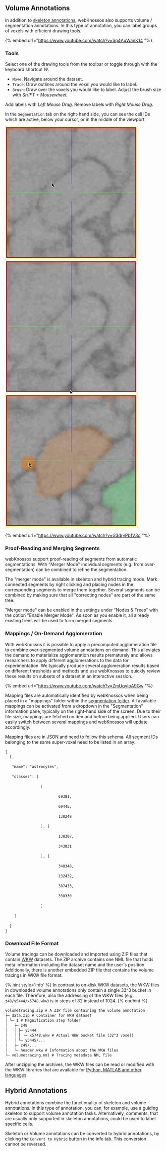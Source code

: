 ## Volume Annotations

In addition to [skeleton annotations](./skeleton_annotation.md), webKnossos also supports volume / segmentation annotations.
In this type of annotation, you can label groups of voxels with efficient drawing tools.

{% embed url="https://www.youtube.com/watch?v=Sq4AuWanK14 "%}

### Tools
Select one of the drawing tools from the toolbar or toggle through with the keyboard shortcut *W*.

- `Move`: Navigate around the dataset.
- `Trace`: Draw outlines around the voxel you would like to label.
- `Brush`: Draw over the voxels you would like to label. Adjust the brush size with *SHIFT + Mousewheel*.

Add labels with *Left Mouse Drag*.
Remove labels with *Right Mouse Drag*.

In the `Segmentation` tab on the right-hand side, you can see the cell IDs which are active, below your cursor, or in the middle of the viewport.

![Adding labels with the Trace tool](./images/volume_trace.gif)
![Adding labels with the Brush tool](./images/volume_brush.gif)
![Removing labels with the Brush tool](./images/volume_delete.gif)

{% embed url="https://www.youtube.com/watch?v=G3dryPbfV3o "%}

### Proof-Reading and Merging Segments

webKnossos support proof-reading of segments from automatic segmentations. With "Merger Mode" individual segments (e.g. from over-segmentation) can be combined to refine the segmentation. 

The "merger mode" is available in skeleton and hybrid tracing mode. Mark connected segments by right clicking and placing nodes in the corresponding segments to merge them together. Several segments can be combined by making sure that all "correcting nodes" are part of the same tree.

"Merger mode" can be enabled in the settings under "Nodes & Trees" with the option "Enable Merger Mode". As soon as you enable it, all already existing trees will be used to form merged segments.

### Mappings / On-Demand Agglomeration
With webKnossos it is possible to apply a precomputed agglomeration file to combine over-segmented volume annotations on demand. This alleviates the demand to materialize agglomeration results prematurely and allows researchers to apply different agglomerations to the data for experimentation. We typically produce several agglomeration results based on different thresholds and methods and use webKnossos to quickly review these results on subsets of a dataset in an interactive session.

{% embed url="https://www.youtube.com/watch?v=ZmUqyIoA9Gw "%}

Mapping files are automatically identified by webKnossos when being placed in a "mappings" folder within the [segmentation folder](./data_formats.md#wkw-folder-structure). All available mappings can be activated from a dropdown in the "Segmentation" information pane, typically on the right-hand side of the screen. Due to their file size, mappings are fetched on demand before being applied. Users can easily switch between several mappings and webKnossos will update accordingly.

Mapping files are in JSON and need to follow this schema. All segment IDs belonging to the same super-voxel need to be listed in an array:  
```
{
  {

   "name": "astrocytes",

   "classes": [

                [

                        69381,

                        69445,

                        138248

                ], [

                        138307,

                        343831

                ], [

                        348348,

                        132432,

                        387433,

                        338330

                ]

    ]

  }
}
```

<!-- ![An example of applying a mapping file to agglomerate individal segments from an automated over-segmentation. webKnossos applies the agglomeration on-demand and allows for quick reviews of different agglomeration strategies.](videos/11_mapping.mp4) -->

### Download File Format
Volume tracings can be downloaded and imported using ZIP files that contain [WKW](./data_formats.md#wkw-datasets) datasets.
The ZIP archive contains one NML file that holds meta information including the dataset name and the user's position.
Additionally, there is another embedded ZIP file that contains the volume tracings in WKW file format.

{% hint style='info' %}
In contrast to on-disk WKW datasets, the WKW files in downloaded volume annotations only contain a single 32^3 bucket in each file.
Therefore, also the addressing of the WKW files (e.g. `z48/y5444/x5748.wkw`) is in steps of 32 instead of 1024.
{% endhint %}

```
volumetracing.zip # A ZIP file containing the volume annotation
├─ data.zip # Container for WKW dataset
│ └─ 1 # Magnification step folder
│   ├─ z48
│   │ ├─ y5444
│   │ │ └─ x5748.wkw # Actual WKW bucket file (32^3 voxel)
│   │ └─ y5445/...
│   ├─ z49/...
│   └─ header.wkw # Information about the WKW files
└─ volumetracing.nml # Tracing metadata NML file
```

After unzipping the archives, the WKW files can be read or modified with the WKW libraries that are available for [Python, MATLAB and other languages](https://github.com/scalableminds/webknossos-wrap/). 

## Hybrid Annotations

Hybrid annotations combine the functionality of skeleton and volume annotations.
In this type of annotation, you can, for example, use a guiding skeleton to support volume annotation tasks.
Alternatively, comments, that are usually only supported in skeleton annotations, could be used to label specific cells.

Skeleton or Volume annotations can be converted to hybrid annotations, by clicking the `Convert to Hybrid` button in the info tab.
This conversion cannot be reversed.
